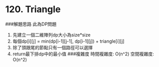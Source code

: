 # 120. Triangle
###解題思路
此為DP問題
1. 先建立一個二維陣列dp大小為size*size
2. 每個dp[i][j] = min(dp[i-1][j-1], dp[i-1][j]) + triangle[i][j]
3. 除了頭跟尾的節點只有一個路徑可以選擇
4. return最下排dp中的最小值
###複雜度
時間複雜度: O(n^2)
空間複雜度: O(n^2)

